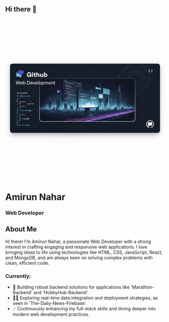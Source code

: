 ## Hi there 👋

<img src="https://github.com/Amirun-Nahar/Amirun-Nahar/raw/main/github%20banner.png">

# Amirun Nahar
### Web Developer
## About Me
Hi there! I'm Amirun Nahar, a passionate Web Developer with a strong interest in crafting engaging and responsive web applications. I love bringing ideas to life using technologies like HTML, CSS, JavaScript, React, and MongoDB, and am always keen on solving complex problems with clean, efficient code.

### Currently:
* 🚀 Building robust backend solutions for applications like 'Marathon-Backend' and 'HobbyHub-Backend'.
* 👨‍💻 Exploring real-time data integration and deployment strategies, as seen in 'The-Daily-News-Firebase'.
* 💡 Continuously enhancing my full-stack skills and diving deeper into modern web development practices.

<!--
**Amirun-Nahar/Amirun-Nahar** is a ✨ _special_ ✨ repository because its `README.md` (this file) appears on your GitHub profile.

Here are some ideas to get you started:

- 🔭 I’m currently working on ...
- 🌱 I’m currently learning ...
- 👯 I’m looking to collaborate on ...
- 🤔 I’m looking for help with ...
- 💬 Ask me about ...
- 📫 How to reach me: ...
- 😄 Pronouns: ...
- ⚡ Fun fact: ...
-->
